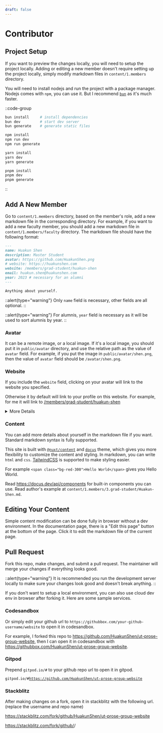 ```yaml
---
draft: false
---
```


# Contributor

## Project Setup

If you want to preview the changes locally, you will need to setup the project locally. Adding or editing a new member doesn't require setting up the project locally, simply modify markdown files in `content/1.members` directory.

You will need to install nodejs and run the project with a package manager. Nodejs comes with `npm`, you can use it. But I recommend [`bun`](https://bun.sh/) as it's much faster.

::code-group

```bash [bun]
bun install     # install dependencies
bun dev         # start dev server
bun generate    # generate static files
```

```bash [npm]
npm install
npm run dev
npm run generate
```

```bash [yarn]
yarn install
yarn dev
yarn generate
```

```bash [pnpm]
pnpm install
pnpm dev
pnpm generate
```

::

## Add A New Member

Go to `content/1.members` directory, based on the member's role, add a new markdown file in the corresponding directory. For example, if you want to add a new faculty member, you should add a new markdown file in `content/1.members/faculty` directory. The markdown file should have the following format:

```markdown
---
name: Huakun Shen
description: Master Student
avatar: https://github.com/HuakunShen.png
# website: https://huakunshen.com
website: /members/grad-student/huakun-shen
email: huakun.shen@huakunshen.com
year: 2023 # necessary for an alumni
---

Anything about yourself.
```

::alert{type="warning"}
Only `name` field is necessary, other fields are all optional.
::

::alert{type="warning"}
For alumnis, `year` field is necessary as it will be used to sort alumnis by year.
::

### Avatar

It can be a remote image, or a local image. If it's a local image, you should put it in `public/avatar` directory, and use the relative path as the value of `avatar` field. For example, if you put the image in `public/avatar/shen.png`, then the value of `avatar` field should be `/avatar/shen.png`.

### Website

If you include the `website` field, clicking on your avatar will link to the website you specified.

<!-- Otherwise it by default will link to your profile on this website. For example, for me it will link to :skip-check-link{url=/members/grad-student/huakun-shen} -->
<!-- markdown-link-check-disable-next-line -->
Otherwise it by default will link to your profile on this website. For example, for me it will link to [/members/grad-student/huakun-shen](/members/grad-student/huakun-shen)

<details>
<summary>More Details</summary>

For the `website` field, you can put a complete url that start with `https://`, or use a relative path to link to your profile on this website in case you don't have a website yet.

For example, if you want to link to `https://huakunshen.com`, you can put `https://huakunshen.com` or `/members/grad-student/huakun-shen` as the value of `website` field.

The relative path is just the file path of your markdown file relative to the `content` folder (but without the numbers, the numbers is only for sorting). For example, if your markdown file is at `content/1.members/3.grad-student/Huakun-Shen.md`, then the relative path is `/members/grad-student/huakun-shen`.

However, the website has been configured to auto link to your profile on this website if a `website` field is not specified. So you can just leave it blank if you don't have a website yet.

</details>

### Content

You can add more details about yourself in the markdown file if you want. Standard markdown syntax is fully supported.

This site is built with [`@nuxt/content`](https://content.nuxt.com/) and [`docus`](https://docus.dev/) theme, which gives you more flexibility to customize the content and styling. In markdown, you can write `html` and `css`. [TailwindCSS](https://tailwindcss.com/) is supported to make styling easier.

For example `<span class="bg-red-300">Hello World</span>` gives you <span class="bg-red-500">Hello World</span>.

Read https://docus.dev/api/components for built-in components you can use. Read author's example at `content/1.members/3.grad-student/Huakun-Shen.md`.

## Editing Your Content

Simple content modification can be done fully in browser without a dev environment. In the documentation page, there is a "Edit this page" button at the bottom of the page. Click it to edit the markdown file of the current page.

## Pull Request

Fork this repo, make changes, and submit a pull request. The maintainer will merge your changes if everything looks good.

::alert{type="warning"}
It is recommended you run the development server locally to make sure your changes look good and doesn't break anything.
::

If you don't want to setup a local environment, you can also use cloud dev env in browser after forking it. Here are some sample services.

### Codesandbox

<!-- markdown-link-check-disable-next-line -->
Or simply edit your github url to <code>https://github<span class="text-red-400">box</span>.com/your-github-username/website</code> to open it in codesandbox.

For example, I forked this repo to https://github.com/HuakunShen/ut-prose-group-website, then I can open it in codesandbox with https://githubbox.com/HuakunShen/ut-prose-group-website.

### Gitpod

Prepend `gitpod.io/#` to your github repo url to open it in gitpod.

<code><span class="text-red-400">gitpod.io/#</span>https://github.com/HuakunShen/ut-prose-group-website</code>

### Stackblitz

After making changes on a fork, open it in stackblitz with the following url. (replace the username and repo name)

<!-- markdown-link-check-disable -->

https://stackblitz.com/fork/github/HuakunShen/ut-prose-group-website

https://stackblitz.com/fork/github/<username>/<repo-name>

